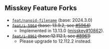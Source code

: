 ## Misskey Feature Forks

* [`feat/nanoid-filename`](https://github.com/outloudvi/misskey/tree/feat/nanoid-filename) (base: 2024.3.0)
* ~~[`feat/i-5964`](https://github.com/outloudvi/misskey/tree/feat/i-5964) (base: 13.9.2, see [#5964](https://github.com/misskey-dev/misskey/issues/5964))~~
  * Implemented in 13.13.0 ([misskey#10862](https://github.com/misskey-dev/misskey/pull/10862)).
* ~~[`feat/i-8961`](https://github.com/outloudvi/misskey/tree/feat/i-8961) (base:12.112.1, see [#8961](https://github.com/misskey-dev/misskey/issues/8961))~~
  * Please upgrade to 12.112.2 instead.
